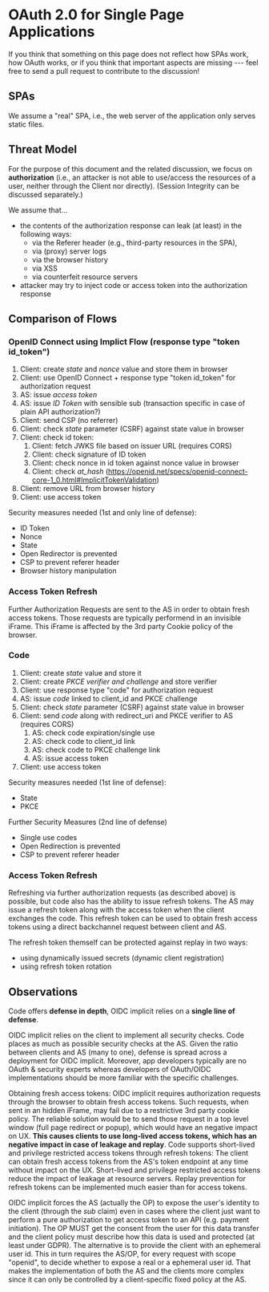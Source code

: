 # OAuth 2.0 for Single Page Applications
If you think that something on this page does not reflect how SPAs work, how OAuth works, 
or if you think that important aspects are missing --- feel free to send a pull request 
to contribute to the discussion!


## SPAs
We assume a "real" SPA, i.e., the web server of the application only serves static files.

## Threat Model

For the purpose of this document and the related discussion, we focus on **authorization** (i.e., an attacker is not able to use/access the resources of a user, neither through the Client nor directly). (Session Integrity can be discussed separately.)

We assume that...

  * the contents of the authorization response can leak (at least) in the following ways:
    * via the Referer header (e.g., third-party resources in the SPA),
    * via (proxy) server logs 
    * via the browser history
    * via XSS
    * via counterfeit resource servers
  * attacker may try to inject code or access token into the authorization response
  

## Comparison of Flows

### OpenID Connect using Implict Flow (response type "token id_token")

 1. Client: create *state* and *nonce* value and store them in browser
 1. Client: use OpenID Connect + response type "token id_token" for authorization request
 1. AS: issue *access token*
 1. AS: issue *ID Token* with sensible sub (transaction specific in case of plain API authorization?)
 1. Client: send CSP (no referrer)
 1. Client: check *state* parameter (CSRF) against state value in browser
 1. Client: check id token:
    1. Client: fetch JWKS file based on issuer URL (requires CORS)
    1. Client: check signature of ID token
    1. Client: check nonce in id token against nonce value in browser
    1. Client: check *at_hash* (https://openid.net/specs/openid-connect-core-1_0.html#ImplicitTokenValidation)
 1. Client: remove URL from browser history
 1. Client: use access token

Security measures needed (1st and only line of defense):

 * ID Token
 * Nonce
 * State
 * Open Redirector is prevented
 * CSP to prevent referer header
 * Browser history manipulation

### Access Token Refresh
Further Authorization Requests are sent to the AS in order to obtain fresh access tokens. Those requests are typically performend in an invisible iFrame. This iFrame is affected by the 3rd party Cookie policy of the browser. 

### Code
 
 1. Client: create *state* value and store it
 1. Client: create *PKCE verifier and challenge* and store verifier
 1. Client: use response type "code" for authorization request
 1. AS: issue *code* linked to client_id and PKCE challenge
 1. Client: check *state* parameter (CSRF) against state value in browser
 1. Client: send *code* along with redirect_uri and PKCE verifier to AS (requires CORS)
 	1. AS: check code expiration/single use
 	1. AS: check code to client_id link
 	1. AS: check code to PKCE challenge link
 	1. AS: issue access token
 1. Client: use access token

Security measures needed (1st line of defense):

 * State
 * PKCE
 
Further Security Measures (2nd line of defense)
 
 * Single use codes
 * Open Redirection is prevented
 * CSP to prevent referer header

### Access Token Refresh
Refreshing via further authorization requests (as described above) is possible, but code also has the ability to issue refresh tokens. The AS may issue a refresh token along with the access token when the client exchanges the code. This refresh token can be used to obtain fresh access tokens using a direct backchannel request between client and AS.

The refresh token themself can be protected against replay in two ways:

 * using dynamically issued secrets (dynamic client registration)
 * using refresh token rotation 

## Observations

Code offers __defense in depth__, OIDC implicit relies on a __single line of defense__.

OIDC implicit relies on the client to implement all security checks. Code places as much as possible security checks at the AS. Given the ratio between clients and AS (many to one), defense is spread across a deployment for OIDC implicit. Moreover, app developers typically are no OAuth & security experts whereas developers of OAuth/OIDC implementations should be more familiar with the specific challenges.

Obtaining fresh access tokens: OIDC implicit requires authorization requests through the browser to obtain fresh access tokens. Such requests, when sent in an hidden iFrame, may fail due to a restrictive 3rd party cookie policy. The reliable solution would be to send those request in a top level window (full page redirect or popup), which would have an negative impact on UX. __This causes clients to use long-lived access tokens, which has an negative impact in case of leakage and replay__. Code supports short-lived and privilege restricted access tokens through refresh tokens: The client can obtain fresh access tokens from the AS's token endpoint at any time without impact on the UX. Short-lived and privilege restricted access tokens reduce the impact of leakage at resource servers. Replay prevention for refresh tokens can be implemented much easier than for access tokens.

OIDC implicit forces the AS (actually the OP) to expose the user's identity to the client (through the *sub* claim) even in cases where the client just want to perform a pure authorization to get access token to an API (e.g. payment initiation). The OP MUST get the consent from the user for this data transfer and the client policy must describe how this data is used and protected (at least under GDPR). The alternative is to provide the client with an ephemeral user id. This in turn requires the AS/OP, for every request with scope "openid", to decide whether to expose a real or a ephemeral user id. That makes the implementation of both the AS and the clients more complex since it can only be controlled by a client-specific fixed policy at the AS.
